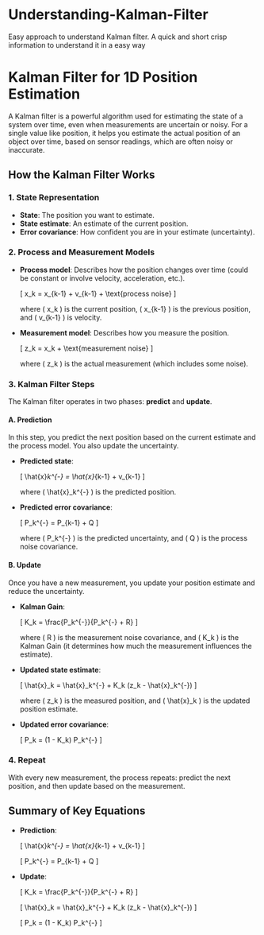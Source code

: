 # Understanding-Kalman-Filter
Easy approach to understand Kalman filter. A quick and short crisp information to understand it in a easy way

# Kalman Filter for 1D Position Estimation

A Kalman filter is a powerful algorithm used for estimating the state of a system over time, even when measurements are uncertain or noisy. For a single value like position, it helps you estimate the actual position of an object over time, based on sensor readings, which are often noisy or inaccurate.

## How the Kalman Filter Works

### 1. State Representation

- **State**: The position you want to estimate.
- **State estimate**: An estimate of the current position.
- **Error covariance**: How confident you are in your estimate (uncertainty).

### 2. Process and Measurement Models

- **Process model**: Describes how the position changes over time (could be constant or involve velocity, acceleration, etc.).

    \[
    x_k = x_{k-1} + v_{k-1} + \text{process noise}
    \]

    where \( x_k \) is the current position, \( x_{k-1} \) is the previous position, and \( v_{k-1} \) is velocity.

- **Measurement model**: Describes how you measure the position.

    \[
    z_k = x_k + \text{measurement noise}
    \]

    where \( z_k \) is the actual measurement (which includes some noise).

### 3. Kalman Filter Steps

The Kalman filter operates in two phases: **predict** and **update**.

#### A. Prediction

In this step, you predict the next position based on the current estimate and the process model. You also update the uncertainty.

- **Predicted state**:
  
    \[
    \hat{x}_k^{-} = \hat{x}_{k-1} + v_{k-1}
    \]

    where \( \hat{x}_k^{-} \) is the predicted position.

- **Predicted error covariance**:

    \[
    P_k^{-} = P_{k-1} + Q
    \]

    where \( P_k^{-} \) is the predicted uncertainty, and \( Q \) is the process noise covariance.

#### B. Update

Once you have a new measurement, you update your position estimate and reduce the uncertainty.

- **Kalman Gain**:

    \[
    K_k = \frac{P_k^{-}}{P_k^{-} + R}
    \]

    where \( R \) is the measurement noise covariance, and \( K_k \) is the Kalman Gain (it determines how much the measurement influences the estimate).

- **Updated state estimate**:

    \[
    \hat{x}_k = \hat{x}_k^{-} + K_k (z_k - \hat{x}_k^{-})
    \]

    where \( z_k \) is the measured position, and \( \hat{x}_k \) is the updated position estimate.

- **Updated error covariance**:

    \[
    P_k = (1 - K_k) P_k^{-}
    \]

### 4. Repeat

With every new measurement, the process repeats: predict the next position, and then update based on the measurement.

## Summary of Key Equations

- **Prediction**:

    \[
    \hat{x}_k^{-} = \hat{x}_{k-1} + v_{k-1}
    \]

    \[
    P_k^{-} = P_{k-1} + Q
    \]

- **Update**:

    \[
    K_k = \frac{P_k^{-}}{P_k^{-} + R}
    \]

    \[
    \hat{x}_k = \hat{x}_k^{-} + K_k (z_k - \hat{x}_k^{-})
    \]

    \[
    P_k = (1 - K_k) P_k^{-}
    \]


